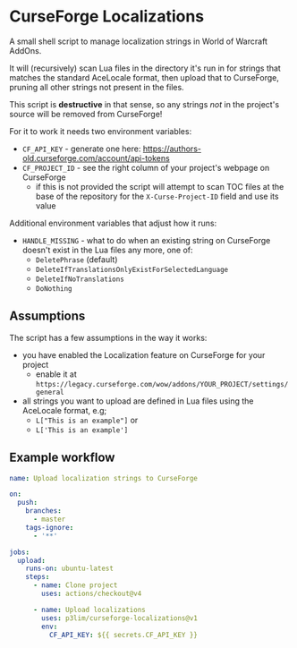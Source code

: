 # CurseForge Localizations

A small shell script to manage localization strings in World of Warcraft AddOns.

It will (recursively) scan Lua files in the directory it's run in for strings that matches the standard AceLocale format, then upload that to CurseForge, pruning all other strings not present in the files.

This script is **destructive** in that sense, so any strings _not_ in the project's source will be removed from CurseForge!

For it to work it needs two environment variables:

- `CF_API_KEY` - generate one here: <https://authors-old.curseforge.com/account/api-tokens>
- `CF_PROJECT_ID` - see the right column of your project's webpage on CurseForge
  - if this is not provided the script will attempt to scan TOC files at the base of the repository for the `X-Curse-Project-ID` field and use its value

Additional environment variables that adjust how it runs:

- `HANDLE_MISSING` - what to do when an existing string on CurseForge doesn't exist in the Lua files any more, one of:
  - `DeletePhrase` (default)
  - `DeleteIfTranslationsOnlyExistForSelectedLanguage`
  - `DeleteIfNoTranslations`
  - `DoNothing`

## Assumptions

The script has a few assumptions in the way it works:

- you have enabled the Localization feature on CurseForge for your project
	- enable it at `https://legacy.curseforge.com/wow/addons/YOUR_PROJECT/settings/general`
- all strings you want to upload are defined in Lua files using the AceLocale format, e.g;
	- `L["This is an example"]` or
	- `L['This is an example']`

## Example workflow

```yaml
name: Upload localization strings to CurseForge

on:
  push:
    branches:
      - master
    tags-ignore:
      - '**'

jobs:
  upload:
    runs-on: ubuntu-latest
    steps:
      - name: Clone project
        uses: actions/checkout@v4

      - name: Upload localizations
        uses: p3lim/curseforge-localizations@v1
        env:
          CF_API_KEY: ${{ secrets.CF_API_KEY }}
```
